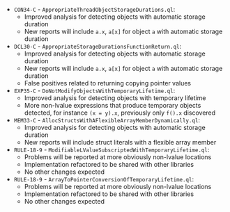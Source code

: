 - `CON34-C` - `AppropriateThreadObjectStorageDurations.ql`:
  - Improved analysis for detecting objects with automatic storage duration
  - New reports will include `a.x`, `a[x]` for object `a` with automatic storage duration
- `DCL30-C` - `AppropriateStorageDurationsFunctionReturn.ql`:
  - Improved analysis for detecting objects with automatic storage duration
  - New reports will include `a.x`, `a[x]` for object `a` with automatic storage duration
  - False positives related to returning copying pointer values 
- `EXP35-C` - `DoNotModifyObjectsWithTemporaryLifetime.ql`:
  - Improved analysis for detecting objects with temporary lifetime
  - More non-lvalue expressions that produce temporary objects detected, for instance `(x = y).x`, previously only `f().x` discovered
- `MEM33-C` - `AllocStructsWithAFlexibleArrayMemberDynamically.ql`:
  - Improved analysis for detecting objects with automatic storage duration
  - New reports will include struct literals with a flexible array member
- `RULE-18-9` - `ModifiableLValueSubscriptedWithTemporaryLifetime.ql`:
  - Problems will be reported at more obviously non-lvalue locations
  - Implementation refactored to be shared with other libraries
  - No other changes expected
- `RULE-18-9` - `ArrayToPointerConversionOfTemporaryLifetime.ql`:
  - Problems will be reported at more obviously non-lvalue locations
  - Implementation refactored to be shared with other libraries
  - No other changes expected